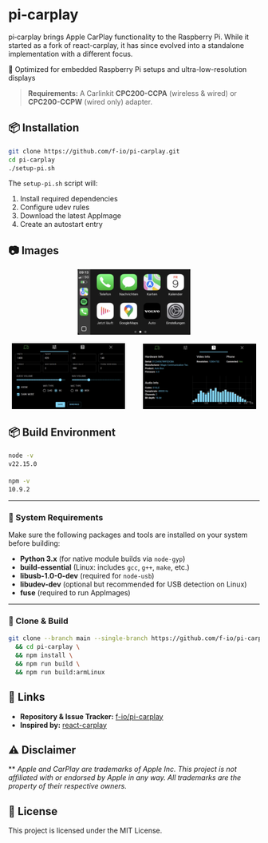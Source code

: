 # pi‑carplay

pi‑carplay brings Apple CarPlay functionality to the Raspberry Pi.
While it started as a fork of react-carplay, it has since evolved into a standalone implementation with a different focus.

🎯 Optimized for embedded Raspberry Pi setups and ultra-low-resolution displays

> **Requirements:** A Carlinkit **CPC200-CCPA** (wireless & wired) or **CPC200-CCPW** (wired only) adapter.


## 📦 Installation

```bash
git clone https://github.com/f-io/pi-carplay.git
cd pi-carplay
./setup-pi.sh
```

The `setup-pi.sh` script will:

1. Install required dependencies
2. Configure udev rules
3. Download the latest AppImage
4. Create an autostart entry

## 📷 Images
<p align="center">
  <img src="documentation/images/carplay.png"
       alt="CarPlay"
       width="45%" />
</p>

<p align="center">
  <img src="documentation/images/settings.png"
       alt="Settings"
       width="45%" />
  &emsp;&emsp;
  <img src="documentation/images/info.png"
       alt="Info"
       width="45%" />
</p>


## 📦 Build Environment

```bash
node -v
v22.15.0

npm -v
10.9.2
```

---

### 🧱 System Requirements

Make sure the following packages and tools are installed on your system before building:

- **Python 3.x** (for native module builds via `node-gyp`)
- **build-essential** (Linux: includes `gcc`, `g++`, `make`, etc.)
- **libusb-1.0-0-dev** (required for `node-usb`)
- **libudev-dev** (optional but recommended for USB detection on Linux)
- **fuse** (required to run AppImages)

---

### 🔨 Clone & Build

```bash
git clone --branch main --single-branch https://github.com/f-io/pi-carplay.git \
  && cd pi-carplay \
  && npm install \
  && npm run build \
  && npm run build:armLinux
```

## 🔗 Links

* **Repository & Issue Tracker:** [f-io/pi-carplay](https://github.com/f-io/pi-carplay)
* **Inspired by:** [react-carplay](https://github.com/rhysmorgan134/react-carplay)

## ⚠️ Disclaimer

** _Apple and CarPlay are trademarks of Apple Inc. This project is not affiliated with or endorsed by Apple in any way. All trademarks are the property of their respective owners._


## 📝 License

This project is licensed under the MIT License.
